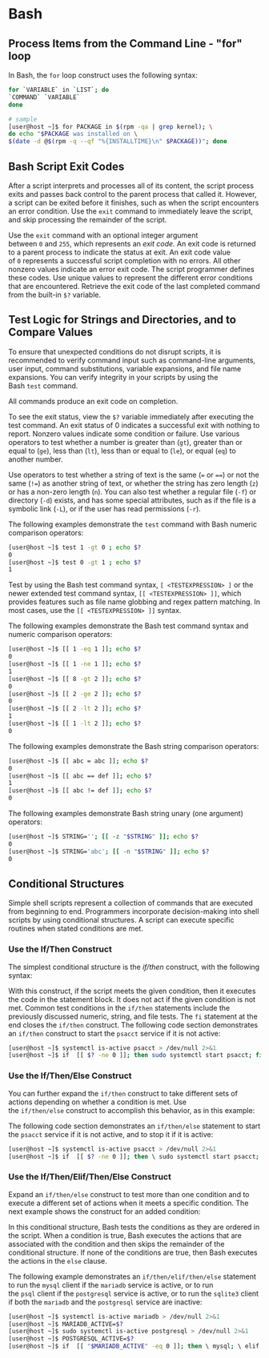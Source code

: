 # Bash
## Process Items from the Command Line - "for" loop
In Bash, the `for` loop construct uses the following syntax:
```bash
for `VARIABLE` in `LIST`; do
`COMMAND` `VARIABLE`
done

# sample
[user@host ~]$ for PACKAGE in $(rpm -qa | grep kernel); \
do echo "$PACKAGE was installed on \
$(date -d @$(rpm -q --qf "%{INSTALLTIME}\n" $PACKAGE))"; done
```

## Bash Script Exit Codes
After a script interprets and processes all of its content, the script process exits and passes back control to the parent process that called it. However, a script can be exited before it finishes, such as when the script encounters an error condition. Use the `exit` command to immediately leave the script, and skip processing the remainder of the script.

Use the `exit` command with an optional integer argument between `0` and `255`, which represents an _exit code_. An exit code is returned to a parent process to indicate the status at exit. An exit code value of `0` represents a successful script completion with no errors. All other nonzero values indicate an error exit code. The script programmer defines these codes. Use unique values to represent the different error conditions that are encountered. Retrieve the exit code of the last completed command from the built-in `$?` variable.
## Test Logic for Strings and Directories, and to Compare Values

To ensure that unexpected conditions do not disrupt scripts, it is recommended to verify command input such as command-line arguments, user input, command substitutions, variable expansions, and file name expansions. You can verify integrity in your scripts by using the Bash `test` command.

All commands produce an exit code on completion.

To see the exit status, view the `$?` variable immediately after executing the test command. An exit status of 0 indicates a successful exit with nothing to report. Nonzero values indicate some condition or failure. Use various operators to test whether a number is greater than (`gt`), greater than or equal to (`ge`), less than (`lt`), less than or equal to (`le`), or equal (`eq`) to another number.

Use operators to test whether a string of text is the same (`=` or `==`) or not the same (`!=`) as another string of text, or whether the string has zero length (`z`) or has a non-zero length (`n`). You can also test whether a regular file (`-f`) or directory (`-d`) exists, and has some special attributes, such as if the file is a symbolic link (`-L`), or if the user has read permissions (`-r`).

The following examples demonstrate the `test` command with Bash numeric comparison operators:
```bash
[user@host ~]$ test 1 -gt 0 ; echo $?
0
[user@host ~]$ test 0 -gt 1 ; echo $?
1
```

Test by using the Bash test command syntax, `[ <TESTEXPRESSION> ]` or the newer extended test command syntax, `[[ <TESTEXPRESSION> ]]`, which provides features such as file name globbing and regex pattern matching. In most cases, use the `[[ <TESTEXPRESSION> ]]` syntax.

The following examples demonstrate the Bash test command syntax and numeric comparison operators:
```bash
[user@host ~]$ [[ 1 -eq 1 ]]; echo $?
0
[user@host ~]$ [[ 1 -ne 1 ]]; echo $?
1
[user@host ~]$ [[ 8 -gt 2 ]]; echo $?
0
[user@host ~]$ [[ 2 -ge 2 ]]; echo $?
0
[user@host ~]$ [[ 2 -lt 2 ]]; echo $?
1
[user@host ~]$ [[ 1 -lt 2 ]]; echo $?
0
```

The following examples demonstrate the Bash string comparison operators:
```bash
[user@host ~]$ [[ abc = abc ]]; echo $?
0
[user@host ~]$ [[ abc == def ]]; echo $?
1
[user@host ~]$ [[ abc != def ]]; echo $?
0
```

The following examples demonstrate Bash string unary (one argument) operators:
```bash
[user@host ~]$ STRING=''; [[ -z "$STRING" ]]; echo $?
0
[user@host ~]$ STRING='abc'; [[ -n "$STRING" ]]; echo $?
0
```

## Conditional Structures
Simple shell scripts represent a collection of commands that are executed from beginning to end. Programmers incorporate decision-making into shell scripts by using conditional structures. A script can execute specific routines when stated conditions are met.

### Use the If/Then Construct
The simplest conditional structure is the _if/then_ construct, with the following syntax:

With this construct, if the script meets the given condition, then it executes the code in the statement block. It does not act if the given condition is not met. Common test conditions in the `if/then` statements include the previously discussed numeric, string, and file tests. The `fi` statement at the end closes the `if/then` construct. The following code section demonstrates an `if/then` construct to start the `psacct` service if it is not active:

```bash
[user@host ~]$ systemctl is-active psacct > /dev/null 2>&1
[user@host ~]$ if  [[ $? -ne 0 ]]; then sudo systemctl start psacct; fi
```

### Use the If/Then/Else Construct
You can further expand the `if/then` construct to take different sets of actions depending on whether a condition is met. Use the `if/then/else` construct to accomplish this behavior, as in this example:

The following code section demonstrates an `if/then/else` statement to start the `psacct` service if it is not active, and to stop it if it is active:

```bash
[user@host ~]$ systemctl is-active psacct > /dev/null 2>&1
[user@host ~]$ if  [[ $? -ne 0 ]]; then \ sudo systemctl start psacct; \ else \ sudo systemctl stop psacct; \ fi
```

### Use the If/Then/Elif/Then/Else Construct

Expand an `if/then/else` construct to test more than one condition and to execute a different set of actions when it meets a specific condition. The next example shows the construct for an added condition:

In this conditional structure, Bash tests the conditions as they are ordered in the script. When a condition is true, Bash executes the actions that are associated with the condition and then skips the remainder of the conditional structure. If none of the conditions are true, then Bash executes the actions in the `else` clause.

The following example demonstrates an `if/then/elif/then/else` statement to run the `mysql` client if the `mariadb` service is active, or to run the `psql` client if the `postgresql` service is active, or to run the `sqlite3` client if both the `mariadb` and the `postgresql` service are inactive:

```bash
[user@host ~]$ systemctl is-active mariadb > /dev/null 2>&1
[user@host ~]$ MARIADB_ACTIVE=$?
[user@host ~]$ sudo systemctl is-active postgresql > /dev/null 2>&1
[user@host ~]$ POSTGRESQL_ACTIVE=$?
[user@host ~]$ if  [[ "$MARIADB_ACTIVE" -eq 0 ]]; then \ mysql; \ elif  [[ "$POSTGRESQL_ACTIVE" -eq 0 ]]; then \ psql; \ else \ sqlite3; \ fi
```
